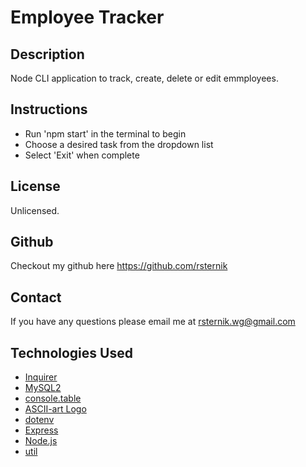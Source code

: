 # Employee Tracker

## Description
Node CLI application to track, create, delete or edit emmployees.

## Instructions
* Run 'npm start' in the terminal to begin
* Choose a desired task from the dropdown list 
* Select 'Exit' when complete

## License
Unlicensed.
## Github
Checkout my github here  https://github.com/rsternik
## Contact
If you have any questions please email me at rsternik.wg@gmail.com

## Technologies Used
* [Inquirer](https://www.npmjs.com/package/inquirer)
* [MySQL2](https://www.npmjs.com/package/mysql2)
* [console.table](https://www.npmjs.com/package/console.table)
* [ASCII-art Logo](https://www.npmjs.com/package/asciiart-logo)
* [dotenv](https://www.npmjs.com/package/dotenv)
* [Express](https://expressjs.com/)
* [Node.js](https://nodejs.org/en/)
* [util](https://nodejs.org/api/util.html)

